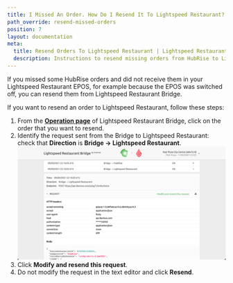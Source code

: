 ```yaml
---
title: I Missed An Order. How Do I Resend It To Lightspeed Restaurant?
path_override: resend-missed-orders
position: 7
layout: documentation
meta:
  title: Resend Orders To Lightspeed Restaurant | Lightspeed Restaurant | HubRise
  description: Instructions to resend missing orders from HubRise to Lightspeed Restaurant.
---
```


If you missed some HubRise orders and did not receive them in your Lightspeed Restaurant EPOS, for example because the EPOS was switched off, you can resend them from Lightspeed Restaurant Bridge.

If you want to resend an order to Lightspeed Restaurant, follow these steps:

1. From the [**Operation page**](/apps/lightspeed-restaurant/user-interface#operation-page) of Lightspeed Restaurant Bridge, click on the order that you want to resend.
1. Identify the request sent from the Bridge to Lightspeed Restaurant: check that **Direction** is **Bridge → Lightspeed Restaurant**.
   ![Resend order request to Lightspeed Restaurant](./images/024-lightspeed-resend-request.png)
1. Click **Modify and resend this request**.
1. Do not modify the request in the text editor and click **Resend**.
